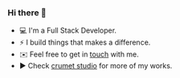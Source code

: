 ### Hi there 👋

- 💻 I'm a Full Stack Developer.
- ⚡ I build things that makes a difference.
- ✉️ Feel free to get in [touch](mailto:l3lackcurtains@gmail.com) with me.
- ▶️ Check [crumet studio](https://crumet.com/) for more of my works.
